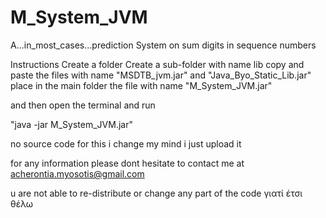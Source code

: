 # M_System_JVM
A...in_most_cases...prediction System on sum digits in sequence numbers

Instructions
Create a folder 
Create a sub-folder with name lib
copy and paste the files with name
"MSDTB_jvm.jar"
and
"Java_Byo_Static_Lib.jar"
place in the main folder the file with name
"M_System_JVM.jar"

and then open the terminal and 
run 

"java -jar M_System_JVM.jar"

no source code for this i change my mind i just upload it


for any information
please dont hesitate to contact me 
at acherontia.myosotis@gmail.com

u are not able to re-distribute or change any part of the code 
γιατί έτσι θέλω
